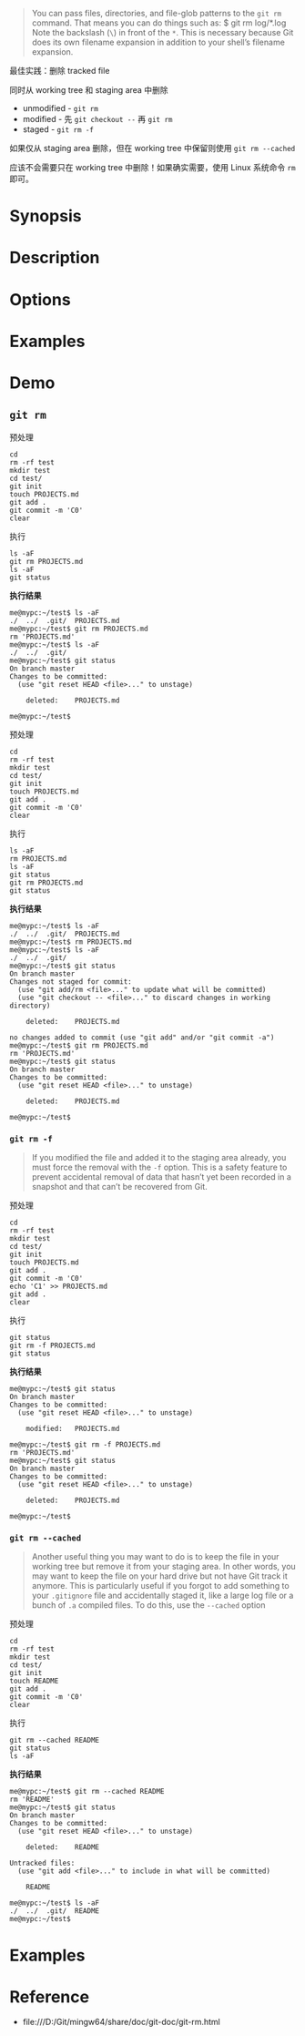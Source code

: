 > You can pass files, directories, and file-glob patterns to the `git rm` command. That means you can do things such as:
>     $ git rm log/\*.log
> Note the backslash (`\`) in front of the `*`. This is necessary because Git does its own filename expansion in addition to your shell’s filename expansion.


最佳实践：删除 tracked file

同时从 working tree 和 staging area 中删除

- unmodified - `git rm`
- modified - 先 `git checkout --` 再 `git rm`
- staged - `git rm -f`

如果仅从 staging area 删除，但在 working tree 中保留则使用 `git rm --cached`

应该不会需要只在 working tree 中删除！如果确实需要，使用 Linux 系统命令 `rm` 即可。


# Synopsis


# Description


# Options


# Examples


# Demo
## `git rm`
预处理

    cd
    rm -rf test
    mkdir test
    cd test/
    git init
    touch PROJECTS.md
    git add .
    git commit -m 'C0'
    clear

执行

    ls -aF
    git rm PROJECTS.md
    ls -aF
    git status

**执行结果**

    me@mypc:~/test$ ls -aF
    ./  ../  .git/  PROJECTS.md
    me@mypc:~/test$ git rm PROJECTS.md
    rm 'PROJECTS.md'
    me@mypc:~/test$ ls -aF
    ./  ../  .git/
    me@mypc:~/test$ git status
    On branch master
    Changes to be committed:
      (use "git reset HEAD <file>..." to unstage)

        deleted:    PROJECTS.md

    me@mypc:~/test$ 


预处理

    cd
    rm -rf test
    mkdir test
    cd test/
    git init
    touch PROJECTS.md
    git add .
    git commit -m 'C0'
    clear

执行

    ls -aF
    rm PROJECTS.md
    ls -aF
    git status
    git rm PROJECTS.md
    git status

**执行结果**

    me@mypc:~/test$ ls -aF
    ./  ../  .git/  PROJECTS.md
    me@mypc:~/test$ rm PROJECTS.md
    me@mypc:~/test$ ls -aF
    ./  ../  .git/
    me@mypc:~/test$ git status
    On branch master
    Changes not staged for commit:
      (use "git add/rm <file>..." to update what will be committed)
      (use "git checkout -- <file>..." to discard changes in working directory)

        deleted:    PROJECTS.md

    no changes added to commit (use "git add" and/or "git commit -a")
    me@mypc:~/test$ git rm PROJECTS.md
    rm 'PROJECTS.md'
    me@mypc:~/test$ git status
    On branch master
    Changes to be committed:
      (use "git reset HEAD <file>..." to unstage)

        deleted:    PROJECTS.md

    me@mypc:~/test$ 


### `git rm -f`
> If you modified the file and added it to the staging area already, you must force the removal with the `-f` option. This is a safety feature to prevent accidental removal of data that hasn’t yet been recorded in a snapshot and that can’t be recovered from Git.

预处理

    cd
    rm -rf test
    mkdir test
    cd test/
    git init
    touch PROJECTS.md
    git add .
    git commit -m 'C0'
    echo 'C1' >> PROJECTS.md
    git add .
    clear

执行

    git status
    git rm -f PROJECTS.md
    git status

**执行结果**

    me@mypc:~/test$ git status
    On branch master
    Changes to be committed:
      (use "git reset HEAD <file>..." to unstage)

        modified:   PROJECTS.md

    me@mypc:~/test$ git rm -f PROJECTS.md
    rm 'PROJECTS.md'
    me@mypc:~/test$ git status
    On branch master
    Changes to be committed:
      (use "git reset HEAD <file>..." to unstage)

        deleted:    PROJECTS.md

    me@mypc:~/test$ 


### `git rm --cached`
> Another useful thing you may want to do is to keep the file in your working tree but remove it from your staging area. In other words, you may want to keep the file on your hard drive but not have Git track it anymore. This is particularly useful if you forgot to add something to your `.gitignore` file and accidentally staged it, like a large log file or a bunch of `.a` compiled files. To do this, use the `--cached` option

预处理

    cd
    rm -rf test
    mkdir test
    cd test/
    git init
    touch README
    git add .
    git commit -m 'C0'
    clear

执行

    git rm --cached README
    git status
    ls -aF

**执行结果**

    me@mypc:~/test$ git rm --cached README
    rm 'README'
    me@mypc:~/test$ git status
    On branch master
    Changes to be committed:
      (use "git reset HEAD <file>..." to unstage)

        deleted:    README

    Untracked files:
      (use "git add <file>..." to include in what will be committed)

        README

    me@mypc:~/test$ ls -aF
    ./  ../  .git/  README
    me@mypc:~/test$ 


# Examples


# Reference
- file:///D:/Git/mingw64/share/doc/git-doc/git-rm.html

